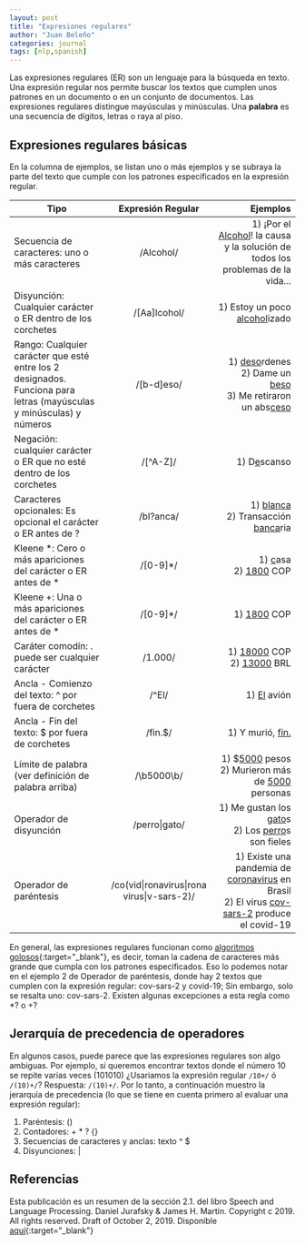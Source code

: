 ```yaml
---
layout: post
title: "Expresiones regulares"
author: "Juan Beleño"
categories: journal
tags: [nlp,spanish]
---
```


Las expresiones regulares (ER) son un lenguaje para la búsqueda en texto. Una expresión regular nos permite buscar los textos que cumplen unos patrones en un documento o en un conjunto de documentos. Las expresiones regulares distingue mayúsculas y minúsculas. Una **palabra** es una secuencia de dígitos, letras o raya al piso.


## Expresiones regulares básicas

En la columna de ejemplos, se listan uno o más ejemplos y se subraya la parte del texto que cumple con los patrones especificados en la expresión regular. 

|  Tipo  |      Expresión Regular      |  Ejemplos |
|---------------------|:---------------:|----------:|
| Secuencia de caracteres:  uno o más caracteres  |  /Alcohol/ | 1) ¡Por el <ins>Alcohol</ins>! la causa y la solución de todos los problemas de la vida... |
| Disyunción: Cualquier carácter o ER dentro de los corchetes |  /[Aa]lcohol/ | 1) Estoy un poco <ins>alcohol</ins>izado |
| Rango: Cualquier carácter que esté entre los 2 designados. Funciona para letras (mayúsculas y minúsculas) y números |  /[b-d]eso/ | 1) <ins>deso</ins>rdenes <br/> 2) Dame un <ins>beso</ins> <br/> 3) Me retiraron un abs<ins>ceso</ins> | 
| Negación: cualquier carácter o ER que no esté dentro de los corchetes |  /[^A-Z]/ | 1) D<ins>e</ins>scanso |
| Caracteres opcionales: Es opcional el carácter o ER antes de ? |  /bl?anca/ | 1) <ins>blanca</ins> <br/> 2) Transacción <ins>banca</ins>ria |
| Kleene *: Cero o más apariciones del carácter o ER antes de * |  /[0-9]*/ | 1) <ins>c</ins>asa <br/> 2) <ins>1800</ins> COP |
| Kleene +: Una o más apariciones del carácter o ER antes de * |  /[0-9]*/ | 1) <ins>1800</ins> COP |
| Caráter comodín: . puede ser cualquier carácter |  /1.000/ | 1) <ins>18000</ins> COP <br/> 2) <ins>13000</ins> BRL|
| Ancla - Comienzo del texto: ^ por fuera de corchetes |  /^El/ | 1) <ins>El</ins> avión|
| Ancla - Fin del texto: $ por fuera de corchetes |  /fin.$/ | 1) Y murió, <ins>fin.</ins>|
| Límite de palabra (ver definición de palabra arriba) |  /\b5000\b/ | 1) $<ins>5000</ins> pesos <br/> 2) Murieron más de <ins>5000</ins> personas|
| Operador de disyunción |  /perro\|gato/ | 1) Me gustan los <ins>gato</ins>s <br/> 2) Los <ins>perro</ins>s son fieles|
| Operador de paréntesis |  /co(vid\|ronavirus\|rona virus\|v-sars-2)/ | 1) Existe una pandemia de <ins>coronavirus</ins> en Brasil <br/> 2) El virus <ins>cov-sars-2</ins> produce el covid-19 |

En general, las expresiones regulares funcionan como [algoritmos golosos](https://es.wikipedia.org/wiki/Algoritmo_voraz){:target="_blank"}, es decir, toman la cadena de caracteres más grande que cumpla con los patrones especificados. Eso lo podemos notar en el ejemplo 2 de Operador de paréntesis, donde hay 2 textos que cumplen con la expresión regular: cov-sars-2 y covid-19; Sin embargo, solo se resalta uno: cov-sars-2. Existen algunas excepciones a esta regla como *? o +?
 

## Jerarquía de precedencia de operadores

En algunos casos, puede parece que las expresiones regulares son algo ambiguas. Por ejemplo, si queremos encontrar textos donde el número 10 se repite varias veces (101010)
¿Usariamos la expresión regular `/10+/` ó `/(10)+/`? Respuesta: `/(10)+/`. Por lo tanto, a continuación muestro la jerarquía de precedencia (lo que se tiene en cuenta primero al evaluar una expresión regular):

1) Paréntesis: () <br/>
2) Contadores: + * ? {} <br/>
3) Secuencias de caracteres y anclas: texto ^ $ <br/>
4) Disyunciones: | <br/>

## Referencias

Esta publicación es un resumen de la sección 2.1. del libro Speech and Language Processing. Daniel Jurafsky & James H. Martin. Copyright c 2019. All
rights reserved. Draft of October 2, 2019. Disponible [aquí](https://web.stanford.edu/~jurafsky/slp3/){:target="_blank"}

